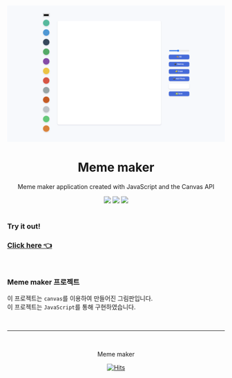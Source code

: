 ![0](img/0.png)

<div align="center">
<h1>Meme maker</h1>

Meme maker application created with JavaScript and the Canvas API

<img src="https://img.shields.io/badge/JavaScript-F7DF1E?style=for-the-badge&logo=JavaScript&logoColor=white">
<img src="https://img.shields.io/badge/HTML5-E34F26?style=for-the-badge&logo=HTML5&logoColor=white">
<img src="https://img.shields.io/badge/CSS3-1572B6?style=for-the-badge&logo=CSS3&logoColor=white">
</div><br>

### Try it out!

### [Click here 👈](https://etihadstadium.github.io/meme-maker/)

<br>

### Meme maker 프로젝트

이 프로젝트는 `canvas`를 이용하여 만들어진 그림판입니다.  
이 프로젝트는 `JavaScript`를 통해 구현하였습니다.

<p></p><br>

---

<br>
<div align="center">
<p>Meme maker</p>

[![Hits](https://hits.seeyoufarm.com/api/count/incr/badge.svg?url=https%3A%2F%2Fgithub.com%2FEtihadStadium%2Fmeme-maker&count_bg=%2379C83D&title_bg=%23555555&icon=&icon_color=%23E7E7E7&title=hits&edge_flat=false)](https://hits.seeyoufarm.com)

</div><br>
